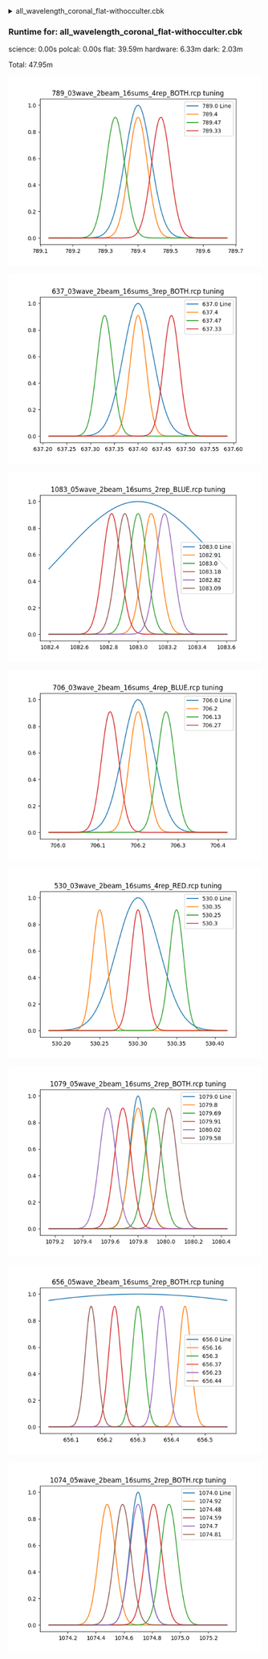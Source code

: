 <details><summary>all_wavelength_coronal_flat-withocculter.cbk</summary><blockquote><pre><details><summary>gain_high.rcp</summary><blockquote><pre>gain high
</pre></blockquote></details><details><summary>Exposure_80.rcp</summary><blockquote><pre>exposure 80
</pre></blockquote></details><details><summary>setupFlat.rcp</summary><blockquote><pre>diffuser  in
cover out
occ		out
shut	out
calib	out
</pre></blockquote></details><details><summary>setupDark.rcp</summary><blockquote><pre>shut	in
</pre></blockquote></details><details><summary>dark_01wave_1beam_16sums_10rep_BOTH.rcp</summary><blockquote><pre>shut	in
data	rcam	both	656.28	16
data	rcam	both	656.28	16
data	rcam	both	656.28	16
data	rcam	both	656.28	16
data	rcam	both	656.28	16
data	rcam	both	656.28	16
data	rcam	both	656.28	16
data	rcam	both	656.28	16
data	rcam	both	656.28	16
data	rcam	both	656.28	16
</pre></blockquote></details><details><summary>setupFlat.rcp</summary><blockquote><pre>diffuser  in
cover out
occ		out
shut	out
calib	out
</pre></blockquote></details><details><summary>530_FW.rcp</summary><blockquote><pre>prefilterrange 530
</pre></blockquote></details><details><summary>530_03wave_2beam_16sums_4rep_RED.rcp</summary><blockquote><pre>data	rcam	red	 530.25	   16
data	rcam	red	 530.30	   16
data	rcam	red	 530.35	   16
data	tcam	red	 530.25	   16
data	tcam	red	 530.30	   16
data	tcam	red	 530.35	   16
data	rcam	red	 530.25	   16
data	rcam	red	 530.30	   16
data	rcam	red	 530.35	   16
data	tcam	red	 530.25	   16
data	tcam	red	 530.30	   16
data	tcam	red	 530.35	   16
data	rcam	red	 530.25	   16
data	rcam	red	 530.30	   16
data	rcam	red	 530.35	   16
data	tcam	red	 530.25	   16
data	tcam	red	 530.30	   16
data	tcam	red	 530.35	   16
data	rcam	red	 530.25	   16
data	rcam	red	 530.30	   16
data	rcam	red	 530.35	   16
data	tcam	red	 530.25	   16
data	tcam	red	 530.30	   16
data	tcam	red	 530.35	   16
</pre></blockquote></details><details><summary>637_FW.rcp</summary><blockquote><pre>prefilterrange 637
</pre></blockquote></details><details><summary>637_03wave_2beam_16sums_3rep_BOTH.rcp</summary><blockquote><pre>data	rcam	both	 637.33	   16
data	rcam	both	 637.40	   16
data	rcam	both	 637.47	   16
data	tcam	both	 637.33	   16
data	tcam	both	 637.40	   16
data	tcam	both	 637.47	   16
data	rcam	both	 637.33	   16
data	rcam	both	 637.40	   16
data	rcam	both	 637.47	   16
data	tcam	both	 637.33	   16
data	tcam	both	 637.40	   16
data	tcam	both	 637.47	   16
data	rcam	both	 637.33	   16
data	rcam	both	 637.40	   16
data	rcam	both	 637.47	   16
data	tcam	both	 637.33	   16
data	tcam	both	 637.40	   16
data	tcam	both	 637.47	   16
</pre></blockquote></details><details><summary>656_FW.rcp</summary><blockquote><pre>prefilterrange 656
</pre></blockquote></details><details><summary>656_05wave_2beam_16sums_2rep_BOTH.rcp</summary><blockquote><pre>data	rcam	both	 656.16	   16
data	rcam	both	 656.23	   16
data	rcam	both	 656.30	   16
data	rcam	both	 656.37	   16
data	rcam	both	 656.44	   16
data	tcam	both	 656.16	   16
data	tcam	both	 656.23	   16
data	tcam	both	 656.30	   16
data	tcam	both	 656.37	   16
data	tcam	both	 656.44	   16
data	rcam	both	 656.16	   16
data	rcam	both	 656.23	   16
data	rcam	both	 656.30	   16
data	rcam	both	 656.37	   16
data	rcam	both	 656.44	   16
data	tcam	both	 656.16	   16
data	tcam	both	 656.23	   16
data	tcam	both	 656.30	   16
data	tcam	both	 656.37	   16
data	tcam	both	 656.44	   16
</pre></blockquote></details><details><summary>706_FW.rcp</summary><blockquote><pre>prefilterrange 706
</pre></blockquote></details><details><summary>706_03wave_2beam_16sums_4rep_BLUE.rcp</summary><blockquote><pre>data	rcam	blue	 706.13	   16
data	rcam	blue	 706.20	   16
data	rcam	blue	 706.27	   16
data	tcam	blue	 706.13	   16
data	tcam	blue	 706.20	   16
data	tcam	blue	 706.27	   16
data	rcam	blue	 706.13	   16
data	rcam	blue	 706.20	   16
data	rcam	blue	 706.27	   16
data	tcam	blue	 706.13	   16
data	tcam	blue	 706.20	   16
data	tcam	blue	 706.27	   16
data	rcam	blue	 706.13	   16
data	rcam	blue	 706.20	   16
data	rcam	blue	 706.27	   16
data	tcam	blue	 706.13	   16
data	tcam	blue	 706.20	   16
data	tcam	blue	 706.27	   16
data	rcam	blue	 706.13	   16
data	rcam	blue	 706.20	   16
data	rcam	blue	 706.27	   16
data	tcam	blue	 706.13	   16
data	tcam	blue	 706.20	   16
data	tcam	blue	 706.27	   16
</pre></blockquote></details><details><summary>789_FW.rcp</summary><blockquote><pre>prefilterrange 789
</pre></blockquote></details><details><summary>789_03wave_2beam_16sums_4rep_BOTH.rcp</summary><blockquote><pre>data	rcam	both	 789.33	   16
data	rcam	both	 789.40	   16
data	rcam	both	 789.47	   16
data	tcam	both	 789.33	   16
data	tcam	both	 789.40	   16
data	tcam	both	 789.47	   16
data	rcam	both	 789.33	   16
data	rcam	both	 789.40	   16
data	rcam	both	 789.47	   16
data	tcam	both	 789.33	   16
data	tcam	both	 789.40	   16
data	tcam	both	 789.47	   16
data	rcam	both	 789.33	   16
data	rcam	both	 789.40	   16
data	rcam	both	 789.47	   16
data	tcam	both	 789.33	   16
data	tcam	both	 789.40	   16
data	tcam	both	 789.47	   16
data	rcam	both	 789.33	   16
data	rcam	both	 789.40	   16
data	rcam	both	 789.47	   16
data	tcam	both	 789.33	   16
data	tcam	both	 789.40	   16
data	tcam	both	 789.47	   16
</pre></blockquote></details><details><summary>1074_FW.rcp</summary><blockquote><pre>prefilterrange 1074
</pre></blockquote></details><details><summary>1074_05wave_2beam_16sums_2rep_BOTH.rcp</summary><blockquote><pre>data	rcam	both	1074.48	   16
data	rcam	both	1074.59	   16
data	rcam	both	1074.70	   16
data	rcam	both	1074.81	   16
data	rcam	both	1074.92	   16
data	tcam	both	1074.48	   16
data	tcam	both	1074.59	   16
data	tcam	both	1074.70	   16
data	tcam	both	1074.81	   16
data	tcam	both	1074.92	   16
data	rcam	both	1074.48	   16
data	rcam	both	1074.59	   16
data	rcam	both	1074.70	   16
data	rcam	both	1074.81	   16
data	rcam	both	1074.92	   16
data	tcam	both	1074.48	   16
data	tcam	both	1074.59	   16
data	tcam	both	1074.70	   16
data	tcam	both	1074.81	   16
data	tcam	both	1074.92	   16
</pre></blockquote></details><details><summary>1079_FW.rcp</summary><blockquote><pre>prefilterrange 1079
</pre></blockquote></details><details><summary>1079_05wave_2beam_16sums_2rep_BOTH.rcp</summary><blockquote><pre>data	rcam	both	1079.58	   16
data	rcam	both	1079.69	   16
data	rcam	both	1079.80	   16
data	rcam	both	1079.91	   16
data	rcam	both	1080.02	   16
data	tcam	both	1079.58	   16
data	tcam	both	1079.69	   16
data	tcam	both	1079.80	   16
data	tcam	both	1079.91	   16
data	tcam	both	1080.02	   16
data	rcam	both	1079.58	   16
data	rcam	both	1079.69	   16
data	rcam	both	1079.80	   16
data	rcam	both	1079.91	   16
data	rcam	both	1080.02	   16
data	tcam	both	1079.58	   16
data	tcam	both	1079.69	   16
data	tcam	both	1079.80	   16
data	tcam	both	1079.91	   16
data	tcam	both	1080.02	   16
</pre></blockquote></details><details><summary>1083_FW.rcp</summary><blockquote><pre>prefilterrange 1083
</pre></blockquote></details><details><summary>1083_05wave_2beam_16sums_2rep_BLUE.rcp</summary><blockquote><pre>data	rcam	blue	1082.82	   16
data	rcam	blue	1082.91	   16
data	rcam	blue	1083.00	   16
data	rcam	blue	1083.09	   16
data	rcam	blue	1083.18	   16
data	tcam	blue	1082.82	   16
data	tcam	blue	1082.91	   16
data	tcam	blue	1083.00	   16
data	tcam	blue	1083.09	   16
data	tcam	blue	1083.18	   16
data	rcam	blue	1082.82	   16
data	rcam	blue	1082.91	   16
data	rcam	blue	1083.00	   16
data	rcam	blue	1083.09	   16
data	rcam	blue	1083.18	   16
data	tcam	blue	1082.82	   16
data	tcam	blue	1082.91	   16
data	tcam	blue	1083.00	   16
data	tcam	blue	1083.09	   16
data	tcam	blue	1083.18	   16
</pre></blockquote></details><details><summary>setupFlat-occulter.rcp</summary><blockquote><pre>diffuser  in
cover out
occ		in
shut	out
calib	out
</pre></blockquote></details><details><summary>530_FW.rcp</summary><blockquote><pre>prefilterrange 530
</pre></blockquote></details><details><summary>530_03wave_2beam_16sums_4rep_RED.rcp</summary><blockquote><pre>data	rcam	red	 530.25	   16
data	rcam	red	 530.30	   16
data	rcam	red	 530.35	   16
data	tcam	red	 530.25	   16
data	tcam	red	 530.30	   16
data	tcam	red	 530.35	   16
data	rcam	red	 530.25	   16
data	rcam	red	 530.30	   16
data	rcam	red	 530.35	   16
data	tcam	red	 530.25	   16
data	tcam	red	 530.30	   16
data	tcam	red	 530.35	   16
data	rcam	red	 530.25	   16
data	rcam	red	 530.30	   16
data	rcam	red	 530.35	   16
data	tcam	red	 530.25	   16
data	tcam	red	 530.30	   16
data	tcam	red	 530.35	   16
data	rcam	red	 530.25	   16
data	rcam	red	 530.30	   16
data	rcam	red	 530.35	   16
data	tcam	red	 530.25	   16
data	tcam	red	 530.30	   16
data	tcam	red	 530.35	   16
</pre></blockquote></details><details><summary>637_FW.rcp</summary><blockquote><pre>prefilterrange 637
</pre></blockquote></details><details><summary>637_03wave_2beam_16sums_3rep_BOTH.rcp</summary><blockquote><pre>data	rcam	both	 637.33	   16
data	rcam	both	 637.40	   16
data	rcam	both	 637.47	   16
data	tcam	both	 637.33	   16
data	tcam	both	 637.40	   16
data	tcam	both	 637.47	   16
data	rcam	both	 637.33	   16
data	rcam	both	 637.40	   16
data	rcam	both	 637.47	   16
data	tcam	both	 637.33	   16
data	tcam	both	 637.40	   16
data	tcam	both	 637.47	   16
data	rcam	both	 637.33	   16
data	rcam	both	 637.40	   16
data	rcam	both	 637.47	   16
data	tcam	both	 637.33	   16
data	tcam	both	 637.40	   16
data	tcam	both	 637.47	   16
</pre></blockquote></details><details><summary>656_FW.rcp</summary><blockquote><pre>prefilterrange 656
</pre></blockquote></details><details><summary>656_05wave_2beam_16sums_2rep_BOTH.rcp</summary><blockquote><pre>data	rcam	both	 656.16	   16
data	rcam	both	 656.23	   16
data	rcam	both	 656.30	   16
data	rcam	both	 656.37	   16
data	rcam	both	 656.44	   16
data	tcam	both	 656.16	   16
data	tcam	both	 656.23	   16
data	tcam	both	 656.30	   16
data	tcam	both	 656.37	   16
data	tcam	both	 656.44	   16
data	rcam	both	 656.16	   16
data	rcam	both	 656.23	   16
data	rcam	both	 656.30	   16
data	rcam	both	 656.37	   16
data	rcam	both	 656.44	   16
data	tcam	both	 656.16	   16
data	tcam	both	 656.23	   16
data	tcam	both	 656.30	   16
data	tcam	both	 656.37	   16
data	tcam	both	 656.44	   16
</pre></blockquote></details><details><summary>706_FW.rcp</summary><blockquote><pre>prefilterrange 706
</pre></blockquote></details><details><summary>706_03wave_2beam_16sums_4rep_BLUE.rcp</summary><blockquote><pre>data	rcam	blue	 706.13	   16
data	rcam	blue	 706.20	   16
data	rcam	blue	 706.27	   16
data	tcam	blue	 706.13	   16
data	tcam	blue	 706.20	   16
data	tcam	blue	 706.27	   16
data	rcam	blue	 706.13	   16
data	rcam	blue	 706.20	   16
data	rcam	blue	 706.27	   16
data	tcam	blue	 706.13	   16
data	tcam	blue	 706.20	   16
data	tcam	blue	 706.27	   16
data	rcam	blue	 706.13	   16
data	rcam	blue	 706.20	   16
data	rcam	blue	 706.27	   16
data	tcam	blue	 706.13	   16
data	tcam	blue	 706.20	   16
data	tcam	blue	 706.27	   16
data	rcam	blue	 706.13	   16
data	rcam	blue	 706.20	   16
data	rcam	blue	 706.27	   16
data	tcam	blue	 706.13	   16
data	tcam	blue	 706.20	   16
data	tcam	blue	 706.27	   16
</pre></blockquote></details><details><summary>789_FW.rcp</summary><blockquote><pre>prefilterrange 789
</pre></blockquote></details><details><summary>789_03wave_2beam_16sums_4rep_BOTH.rcp</summary><blockquote><pre>data	rcam	both	 789.33	   16
data	rcam	both	 789.40	   16
data	rcam	both	 789.47	   16
data	tcam	both	 789.33	   16
data	tcam	both	 789.40	   16
data	tcam	both	 789.47	   16
data	rcam	both	 789.33	   16
data	rcam	both	 789.40	   16
data	rcam	both	 789.47	   16
data	tcam	both	 789.33	   16
data	tcam	both	 789.40	   16
data	tcam	both	 789.47	   16
data	rcam	both	 789.33	   16
data	rcam	both	 789.40	   16
data	rcam	both	 789.47	   16
data	tcam	both	 789.33	   16
data	tcam	both	 789.40	   16
data	tcam	both	 789.47	   16
data	rcam	both	 789.33	   16
data	rcam	both	 789.40	   16
data	rcam	both	 789.47	   16
data	tcam	both	 789.33	   16
data	tcam	both	 789.40	   16
data	tcam	both	 789.47	   16
</pre></blockquote></details><details><summary>1074_FW.rcp</summary><blockquote><pre>prefilterrange 1074
</pre></blockquote></details><details><summary>1074_05wave_2beam_16sums_2rep_BOTH.rcp</summary><blockquote><pre>data	rcam	both	1074.48	   16
data	rcam	both	1074.59	   16
data	rcam	both	1074.70	   16
data	rcam	both	1074.81	   16
data	rcam	both	1074.92	   16
data	tcam	both	1074.48	   16
data	tcam	both	1074.59	   16
data	tcam	both	1074.70	   16
data	tcam	both	1074.81	   16
data	tcam	both	1074.92	   16
data	rcam	both	1074.48	   16
data	rcam	both	1074.59	   16
data	rcam	both	1074.70	   16
data	rcam	both	1074.81	   16
data	rcam	both	1074.92	   16
data	tcam	both	1074.48	   16
data	tcam	both	1074.59	   16
data	tcam	both	1074.70	   16
data	tcam	both	1074.81	   16
data	tcam	both	1074.92	   16
</pre></blockquote></details><details><summary>1079_FW.rcp</summary><blockquote><pre>prefilterrange 1079
</pre></blockquote></details><details><summary>1079_05wave_2beam_16sums_2rep_BOTH.rcp</summary><blockquote><pre>data	rcam	both	1079.58	   16
data	rcam	both	1079.69	   16
data	rcam	both	1079.80	   16
data	rcam	both	1079.91	   16
data	rcam	both	1080.02	   16
data	tcam	both	1079.58	   16
data	tcam	both	1079.69	   16
data	tcam	both	1079.80	   16
data	tcam	both	1079.91	   16
data	tcam	both	1080.02	   16
data	rcam	both	1079.58	   16
data	rcam	both	1079.69	   16
data	rcam	both	1079.80	   16
data	rcam	both	1079.91	   16
data	rcam	both	1080.02	   16
data	tcam	both	1079.58	   16
data	tcam	both	1079.69	   16
data	tcam	both	1079.80	   16
data	tcam	both	1079.91	   16
data	tcam	both	1080.02	   16
</pre></blockquote></details><details><summary>1083_FW.rcp</summary><blockquote><pre>prefilterrange 1083
</pre></blockquote></details><details><summary>1083_05wave_2beam_16sums_2rep_BLUE.rcp</summary><blockquote><pre>data	rcam	blue	1082.82	   16
data	rcam	blue	1082.91	   16
data	rcam	blue	1083.00	   16
data	rcam	blue	1083.09	   16
data	rcam	blue	1083.18	   16
data	tcam	blue	1082.82	   16
data	tcam	blue	1082.91	   16
data	tcam	blue	1083.00	   16
data	tcam	blue	1083.09	   16
data	tcam	blue	1083.18	   16
data	rcam	blue	1082.82	   16
data	rcam	blue	1082.91	   16
data	rcam	blue	1083.00	   16
data	rcam	blue	1083.09	   16
data	rcam	blue	1083.18	   16
data	tcam	blue	1082.82	   16
data	tcam	blue	1082.91	   16
data	tcam	blue	1083.00	   16
data	tcam	blue	1083.09	   16
data	tcam	blue	1083.18	   16
</pre></blockquote></details><details><summary>Exposure_80.rcp</summary><blockquote><pre>exposure 80
</pre></blockquote></details><details><summary>gain_low.rcp</summary><blockquote><pre>gain low
</pre></blockquote></details><details><summary>setupDark.rcp</summary><blockquote><pre>shut	in
</pre></blockquote></details><details><summary>dark_01wave_1beam_16sums_10rep_BOTH.rcp</summary><blockquote><pre>shut	in
data	rcam	both	656.28	16
data	rcam	both	656.28	16
data	rcam	both	656.28	16
data	rcam	both	656.28	16
data	rcam	both	656.28	16
data	rcam	both	656.28	16
data	rcam	both	656.28	16
data	rcam	both	656.28	16
data	rcam	both	656.28	16
data	rcam	both	656.28	16
</pre></blockquote></details><details><summary>setupFlat.rcp</summary><blockquote><pre>diffuser  in
cover out
occ		out
shut	out
calib	out
</pre></blockquote></details><details><summary>1083_05wave_2beam_16sums_2rep_BLUE.rcp</summary><blockquote><pre>data	rcam	blue	1082.82	   16
data	rcam	blue	1082.91	   16
data	rcam	blue	1083.00	   16
data	rcam	blue	1083.09	   16
data	rcam	blue	1083.18	   16
data	tcam	blue	1082.82	   16
data	tcam	blue	1082.91	   16
data	tcam	blue	1083.00	   16
data	tcam	blue	1083.09	   16
data	tcam	blue	1083.18	   16
data	rcam	blue	1082.82	   16
data	rcam	blue	1082.91	   16
data	rcam	blue	1083.00	   16
data	rcam	blue	1083.09	   16
data	rcam	blue	1083.18	   16
data	tcam	blue	1082.82	   16
data	tcam	blue	1082.91	   16
data	tcam	blue	1083.00	   16
data	tcam	blue	1083.09	   16
data	tcam	blue	1083.18	   16
</pre></blockquote></details><details><summary>656_FW.rcp</summary><blockquote><pre>prefilterrange 656
</pre></blockquote></details><details><summary>setupFlat.rcp</summary><blockquote><pre>diffuser  in
cover out
occ		out
shut	out
calib	out
</pre></blockquote></details><details><summary>656_05wave_2beam_16sums_2rep_BOTH.rcp</summary><blockquote><pre>data	rcam	both	 656.16	   16
data	rcam	both	 656.23	   16
data	rcam	both	 656.30	   16
data	rcam	both	 656.37	   16
data	rcam	both	 656.44	   16
data	tcam	both	 656.16	   16
data	tcam	both	 656.23	   16
data	tcam	both	 656.30	   16
data	tcam	both	 656.37	   16
data	tcam	both	 656.44	   16
data	rcam	both	 656.16	   16
data	rcam	both	 656.23	   16
data	rcam	both	 656.30	   16
data	rcam	both	 656.37	   16
data	rcam	both	 656.44	   16
data	tcam	both	 656.16	   16
data	tcam	both	 656.23	   16
data	tcam	both	 656.30	   16
data	tcam	both	 656.37	   16
data	tcam	both	 656.44	   16
</pre></blockquote></details><details><summary>gain_high.rcp</summary><blockquote><pre>gain high
</pre></blockquote></details><details><summary>Exposure_80.rcp</summary><blockquote><pre>exposure 80
</pre></blockquote></details><details><summary>setupDark.rcp</summary><blockquote><pre>shut	in
</pre></blockquote></details></pre></blockquote></details><h3>Runtime for: all_wavelength_coronal_flat-withocculter.cbk</h3>

  science: 0.00s  polcal: 0.00s  flat: 39.59m  hardware: 6.33m  dark: 2.03m

  Total: 47.95m


 ![789_03wave_2beam_16sums_4rep_BOTH.rcp](tuningplots\\789_03wave_2beam_16sums_4rep_BOTH.rcp.png)


 ![637_03wave_2beam_16sums_3rep_BOTH.rcp](tuningplots\\637_03wave_2beam_16sums_3rep_BOTH.rcp.png)


 ![1083_05wave_2beam_16sums_2rep_BLUE.rcp](tuningplots\\1083_05wave_2beam_16sums_2rep_BLUE.rcp.png)


 ![706_03wave_2beam_16sums_4rep_BLUE.rcp](tuningplots\\706_03wave_2beam_16sums_4rep_BLUE.rcp.png)


 ![530_03wave_2beam_16sums_4rep_RED.rcp](tuningplots\\530_03wave_2beam_16sums_4rep_RED.rcp.png)


 ![1079_05wave_2beam_16sums_2rep_BOTH.rcp](tuningplots\\1079_05wave_2beam_16sums_2rep_BOTH.rcp.png)


 ![656_05wave_2beam_16sums_2rep_BOTH.rcp](tuningplots\\656_05wave_2beam_16sums_2rep_BOTH.rcp.png)


 ![1074_05wave_2beam_16sums_2rep_BOTH.rcp](tuningplots\\1074_05wave_2beam_16sums_2rep_BOTH.rcp.png)